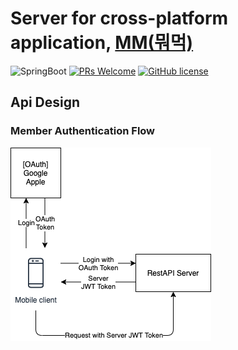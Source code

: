 # Server for cross-platform application, [MM(뭐먹)](https://github.com/PMM-Dev/mm-app) 

![SpringBoot](https://img.shields.io/badge/Spring%20Boot-2.1.9.RELEASE-green?logo=spring) [![PRs Welcome](https://img.shields.io/badge/PRs-welcome-informational.svg)](http://makeapullrequest.com) [![GitHub license](https://img.shields.io/badge/license-MIT-blue.svg)](https://github.com/your/your-project/blob/master/LICENSE)

## Api Design

### Member Authentication Flow

![](document/mm_server_auth_flow.png)
